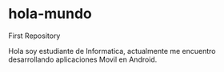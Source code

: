 # hola-mundo
First Repository

Hola soy estudiante de Informatica, actualmente me encuentro desarrollando aplicaciones Movil en Android.
